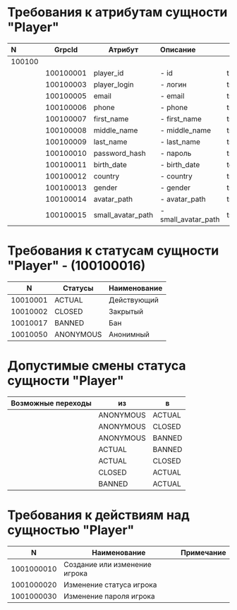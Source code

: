 # Требования к атрибутам сущности "Player"


| N | GrpcId|  Атрибут|     Описание      | Тип/домен |  Nullable |
:----------|---|---|:----------------|--|-----------|
| 100100 ||  ||||
| |100100001  |player_id| - id| tidbigcode/EntityId |  |
| |100100003  |player_login| - логин| tstr100/PlayerLogin | +  |
| |100100005  |email| - email | tstr200/Email | +  |
| |100100006  |phone| - phone | tstr100/String | +  |
| |100100007  |first_name| - first_name | tstr100/String | +  |
| |100100008  |middle_name| - middle_name | tstr100/String | +  |
| |100100009  |last_name| - last_name | tstr100/String | +  |
| |100100010  |password_hash| - пароль| tstr120/Password | +  |
| |100100011  |birth_date| - birth_date | tdate/BirthDate | +  |
| |100100012  |country| - country | tstr3/CountryIsoCode | +  |
| |100100013  |gender| - gender | tstr2/String | +  |
| |100100014  |avatar_path| - avatar_path | tstr200/UriPath | +  |
| |100100015  |small_avatar_path| - small_avatar_path | tstr200/UriPath | +  |

# Требования к статусам сущности "Player" - (100100016)

| N | Статусы | Наименование |
----------|---|-----------|
| 10010001 | ACTUAL | Действующий|
| 10010002 | CLOSED | Закрытый|
| 10010017 | BANNED | Бан|
| 10010050 | ANONYMOUS | Анонимный|

# Допустимые смены статуса сущности "Player"

| Возможные переходы |  из | в |
----------|---|-----------|
|  | ANONYMOUS | ACTUAL|
|  | ANONYMOUS | CLOSED|
|  | ANONYMOUS | BANNED|
|  | ACTUAL | BANNED|
|  | ACTUAL | CLOSED|
|  | CLOSED | ACTUAL|
|  | BANNED | ACTUAL|


# Требования к действиям над сущностью "Player"

| N | Наименование |  Примечание |
----------|---|-----------|
| 1001000010 | Создание или изменение игрока | |
| 1001000020 | Изменение статуса игрока | |
| 1001000030 | Изменение пароля игрока | |
